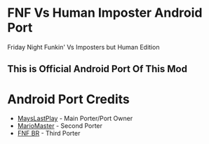 # FNF Vs Human Imposter Android Port
Friday Night Funkin' Vs Imposters but Human Edition

## This is Official Android Port Of This Mod

# Android Port Credits
* [MaysLastPlay](https://youtube.com/@MaysLastPlay) - Main Porter/Port Owner
* [MarioMaster](https://youtube.com/@MarioMaster39) - Second Porter
* [FNF BR](https://youtube.com/@FNF-BR) - Third Porter